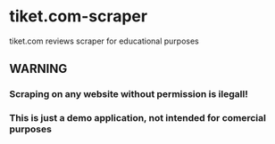 # tiket.com-scraper
tiket.com reviews scraper for educational purposes

## WARNING
### Scraping on any website without permission is ilegall!
### This is just a demo application, not intended for comercial purposes
